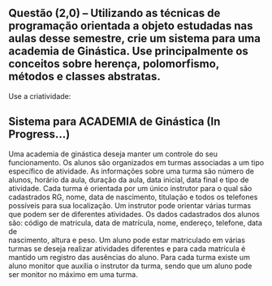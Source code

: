 ## Questão (2,0) – Utilizando as técnicas de programação orientada a objeto estudadas nas aulas desse semestre, crie um sistema para uma academia de Ginástica. Use principalmente os conceitos sobre herença, polomorfismo, métodos e classes abstratas. 
Use a criatividade: 

## Sistema para ACADEMIA de Ginástica (In Progress...)

Uma academia de ginástica deseja manter um controle do seu funcionamento. Os alunos são organizados em turmas associadas a um tipo específico de atividade. As 
informações sobre uma turma são número de alunos, horário da aula, duração da aula, data inicial, data final e tipo de atividade. Cada turma é orientada por um único 
instrutor para o qual são cadastrados RG, nome, data de nascimento, titulação e todos os telefones possíveis para sua localização. Um instrutor pode orientar várias 
turmas que podem ser de diferentes atividades. Os dados cadastrados dos alunos são:  código de matricula, data  de  matrícula,  nome,  endereço, telefone,  data  de  
nascimento,  altura  e  peso.  Um aluno pode estar matriculado em várias turmas se deseja realizar atividades diferentes e para cada matrícula é mantido um registro das 
ausências do aluno. Para cada turma existe um aluno monitor que auxilia o instrutor da turma, sendo que um aluno pode ser monitor no máximo em uma turma.
